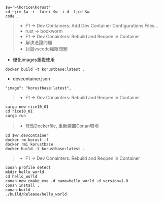 ```
$w='~\korice\korust'
cd ~;rm $w -r -fo;ni $w -i d -f;cd $w
code .
```
> * F1 -> Dev Containers: Add Dev Container Configurations Files...
> * rust -> bookworm
> * F1 -> Dev Conainters: Rebuild and Reopen in Container
> * 解決憑證問題
> * 討論vscode權限問題

* 優化images重複使用
```
docker build -t korustbase:latest .
```
* devcontainer.json
```
"image": "korustbase:latest",
```
> * F1 -> Dev Conainters: Rebuild and Reopen in Container
```
cargo new rice10_01
cd rice10_01
cargo run
```
> * 修改Dockerfile, 重新建置Conan環境
```
cd $w/.devcontainer
docker rm korust -f
docker rmi korustbase
docker build -t korustbase:latest .
```
> * F1 -> Dev Conainters: Rebuild and Reopen in Container
```
conan profile detect
mkdir hello_world
cd hello_world
conan new cmake_exe -d name=hello_world -d version=1.0
conan install .
conan build .
./build/Release/hello_world
```
